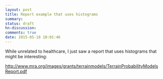 ```yaml
---
layout: post
title: Report example that uses histograms
summary:
status: draft
hn-discussion:
comments: true
date: 2015-05-18 10:01:46
---
```


While unrelated to healthcare, I just saw a report that uses histograms that might be interesting:

http://www.mra.org/images/grants/terrainmodels/TerrainProbabilityModelsReport.pdf
